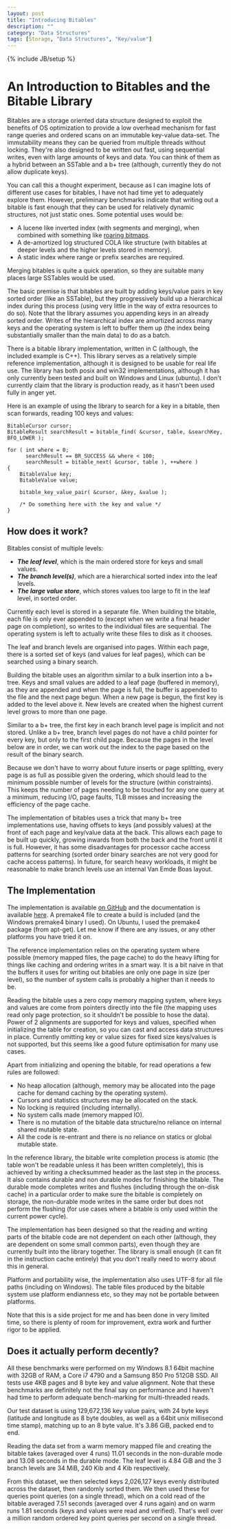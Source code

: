 ```yaml
---
layout: post
title: "Introducing Bitables"
description: ""
category: "Data Structures"
tags: [Storage, "Data Structures", "Key/value"]
---
```

{% include JB/setup %}
# An Introduction to Bitables and the Bitable Library #

Bitables are a storage oriented data structure designed to exploit the benefits of OS optimization to provide a low overhead mechanism for fast range queries and ordered scans on an immutable key-value data-set. The immutability means they can be queried from multiple threads without locking. They're also designed to be written out fast, using sequential writes, even with large amounts of keys and data. You can think of them as a hybrid between an SSTable and a b+ tree (although, currently they do not allow duplicate keys). 

You can call this a thought experiment, because as I can imagine lots of different use cases for bitables, I have not had time yet to adequately explore them. However, preliminary benchmarks indicate that writing out a bitable is fast enough that they can be used for relatively dynamic structures, not just static ones. Some potential uses would be:

 - A lucene like inverted index (with segments and merging), when combined with something like [roaring bitmaps](http://roaringbitmap.org/).
 - A de-amortized log structured COLA like structure (with bitables at deeper levels and the higher levels stored in memory).
 - A static index where range or prefix searches are required.

Merging bitables is quite a quick operation, so they are suitable many places large SSTables would be used.

The basic premise is that bitables are built by adding keys/value pairs in key sorted order (like an SSTable), but they progressively build up a hierarchical index during this process (using very little in the way of extra resources to do so). Note that the library assumes you appending keys in an already sorted order. Writes of the hierarchical index are amortized across many keys and the operating system is left to buffer them up (the index being substantially smaller than the main data) to do as a batch. 

There is a bitable library implementation, written in C (although, the included example is C++). This library serves as a relatively simple reference implementation, although it is designed to be usable for real life use. The library has both posix and win32 implementations, although it has only currently been tested and built on Windows and Linux (ubuntu). I don't currently claim that the library is production ready, as it hasn't been used fully in anger yet.

Here is an example of using the library to search for a key in a bitable, then scan forwards, reading 100 keys and values:

    BitableCursor cursor;
    BitableResult searchResult = bitable_find( &cursor, table, &searchKey, BFO_LOWER );
    
    for ( int where = 0; 
          searchResult == BR_SUCCESS && where < 100; 
          searchResult = bitable_next( &cursor, table ), ++where )  
    {
		BitableValue key;
		BitableValue value;

		bitable_key_value_pair( &cursor, &key, &value );

		/* Do something here with the key and value */   
    }

## How does it work? ##
Bitables consist of multiple levels:

 - ***The leaf level***, which is the main ordered store for keys and small values.
 - ***The branch level(s)***, which are a hierarchical sorted index into the leaf levels.
 - ***The large value store***, which stores values too large to fit in the leaf level, in sorted order.

Currently each level is stored in a separate file. When building the bitable, each file is only ever appended to (except when we write a final header page on completion), so writes to the individual files are sequential. The operating system is left to actually write these files to disk as it chooses.

The leaf and branch levels are organised into pages. Within each page, there is a sorted set of keys (and values for leaf pages), which can be searched using a binary search. 

Building the bitable uses an algorithm similar to a bulk insertion into a b+ tree. Keys and small values are added to a leaf page (buffered in memory), as they are appended and when the page is full, the buffer is appended to the file and the next page begun. When a new page is begun, the first key is added to the level above it. New levels are created when the highest current level grows to more than one page. 

Similar to a b+ tree, the first key in each branch level page is implicit and not stored. Unlike a b+ tree, branch level pages do not have a child pointer for every key, but only to the first child page. Because the pages in the level below are in order, we can work out the index to the page based on the result of the binary search. 

Because we don't have to worry about future inserts or page splitting, every page is as full as possible given the ordering, which should lead to the minimum possible number of levels for the structure (within constraints). This keeps the number of pages needing to be touched for any one query at a minimum, reducing I/O, page faults, TLB misses and increasing the efficiency of the page cache. 

The implementation of bitables uses a trick that many b+ tree implementations use, having offsets to keys (and possibly values) at the front of each page and key/value data at the back. This allows each page to be built up quickly, growing inwards from both the back and the front until it is full. However, it has some disadvantages for processor cache access patterns for searching (sorted order binary searches are not very good for cache access patterns). In future, for search heavy workloads, it might be reasonable to make branch levels use an internal Van Emde Boas layout. 

## The Implementation ##

The implementation is available [on GitHub](https://github.com/ConorStokes/bitable) and the documentation is available [here](/bitabledocs). A premake4 file to create a build is included (and the Windows premake4 binary I used). On Ubuntu, I used the premake4 package (from apt-get). Let me know if there are any issues, or any other platforms you have tried it on.

The reference implementation relies on the operating system where possible (memory mapped files, the page cache) to do the heavy lifting for things like caching and ordering writes in a smart way. It is a bit naive in that the buffers it uses for writing out bitables are only one page in size (per level), so the number of system calls is probably a higher than it needs to be. 

Reading the bitable uses a zero copy memory mapping system, where keys and values are come from pointers directly into the file (the mapping uses read only page protection, so it shouldn't be possible to hose the data). Power of 2 alignments are supported for keys and values, specified when initializing the table for creation, so you can cast and access data structures in place. Currently omitting key or value sizes for fixed size keys/values is not supported, but this seems like a good future optimisation for many use cases. 

Apart from initializing and opening the bitable, for read operations a few rules are followed:

 - No heap allocation (although, memory may be allocated into the page cache for demand caching by the operating system).
 - Cursors and statistics structures may be allocated on the stack.
 - No locking is required (including internally).
 - No system calls made (memory mapped IO).
 - There is no mutation of the bitable data structure/no reliance on internal shared mutable state.
 - All the code is re-entrant and there is no reliance on statics or global mutable state.

In the reference library, the bitable write completion process is atomic (the table won't be readable unless it has been written completely), this is achieved by writing a checksummed header as the last step in the process. It also contains durable and non durable modes for finishing the bitable.  The durable mode completes writes and flushes (including through the on-disk cache) in a particular order to make sure the bitable is completely on storage, the non-durable mode writes in the same order but does not perform the flushing (for use cases where a bitable is only used within the current power cycle).

The implementation has been designed so that the reading and writing parts of the bitable code are not dependent on each other (although, they are dependent on some small common parts), even though they are currently built into the library together. The library is small enough (it can fit in the instruction cache entirely) that you don't really need to worry about this in general.

Platform and portability wise, the implementation also uses UTF-8 for all file paths (including on Windows). The table files produced by the bitable system use platform endianness etc, so they may not be portable between platforms.


Note that this is a side project for me and has been done in very limited time, so there is plenty of room for improvement, extra work and further rigor to be applied. 
## Does it actually perform decently? ##

All these benchmarks were performed on my Windows 8.1 64bit machine with 32GB of RAM, a Core i7 4790 and a Samsung 850 Pro 512GB SSD. All tests use 4KB pages and 8 byte key and value alignment. Note that these benchmarks are definitely not the final say on performance and I haven't had time to perform adequate bench-marking for multi-threaded reads.

Our test dataset is using 129,672,136 key value pairs, with 24 byte keys (latitude and longitude as 8 byte doubles, as well as a 64bit unix millisecond time stamp), matching up to an 8 byte value. It's 3.86 GiB, packed end to end.

Reading the data set from a warm memory mapped file and creating the bitable takes (averaged over 4 runs) 11.01 seconds in the non-durable mode and 13.08 seconds in the durable mode. The leaf level is 4.84 GiB and the 3 branch levels are 34 MiB, 240 Kib and 4 Kib respectively. 

From this dataset, we then selected keys 2,026,127 keys evenly distributed across the dataset, then randomly sorted them. We then used these for queries point queries (on a single thread), which on a cold read of the bitable averaged 7.51 seconds (averaged over 4 runs again) and on warm runs 1.81 seconds (keys and values were read and verified). That's well over a million random ordered key point queries per second on a single thread. 